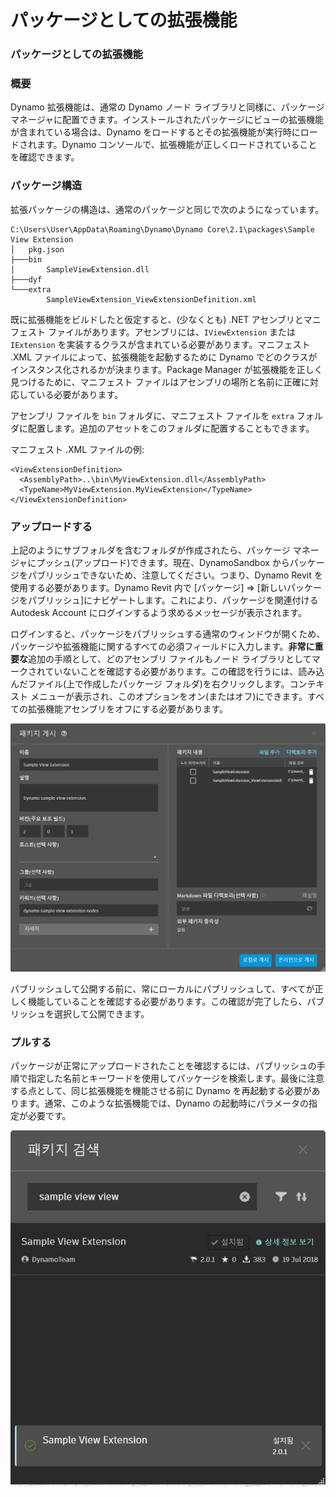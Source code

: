 # パッケージとしての拡張機能

### パッケージとしての拡張機能 <a href="#extensions-as-packages" id="extensions-as-packages"></a>

### 概要 <a href="#overview" id="overview"></a>

Dynamo 拡張機能は、通常の Dynamo ノード ライブラリと同様に、パッケージ マネージャに配置できます。インストールされたパッケージにビューの拡張機能が含まれている場合は、Dynamo をロードするとその拡張機能が実行時にロードされます。Dynamo コンソールで、拡張機能が正しくロードされていることを確認できます。

### パッケージ構造 <a href="#package-structure" id="package-structure"></a>

拡張パッケージの構造は、通常のパッケージと同じで次のようになっています。

```
C:\Users\User\AppData\Roaming\Dynamo\Dynamo Core\2.1\packages\Sample View Extension
│   pkg.json
├───bin
│       SampleViewExtension.dll
├───dyf
└───extra
        SampleViewExtension_ViewExtensionDefinition.xml
```

既に拡張機能をビルドしたと仮定すると、(少なくとも) .NET アセンブリとマニフェスト ファイルがあります。アセンブリには、`IViewExtension` または `IExtension` を実装するクラスが含まれている必要があります。マニフェスト .XML ファイルによって、拡張機能を起動するために Dynamo でどのクラスがインスタンス化されるかが決まります。Package Manager が拡張機能を正しく見つけるために、マニフェスト ファイルはアセンブリの場所と名前に正確に対応している必要があります。

アセンブリ ファイルを `bin` フォルダに、マニフェスト ファイルを `extra` フォルダに配置します。追加のアセットをこのフォルダに配置することもできます。

マニフェスト .XML ファイルの例:

```
<ViewExtensionDefinition>
  <AssemblyPath>..\bin\MyViewExtension.dll</AssemblyPath>
  <TypeName>MyViewExtension.MyViewExtension</TypeName>
</ViewExtensionDefinition>
```

### アップロードする <a href="#uploading" id="uploading"></a>

上記のようにサブフォルダを含むフォルダが作成されたら、パッケージ マネージャにプッシュ(アップロード)できます。現在、DynamoSandbox からパッケージをパブリッシュできないため、注意してください。つまり、Dynamo Revit を使用する必要があります。Dynamo Revit 内で [パッケージ] => [新しいパッケージをパブリッシュ]にナビゲートします。これにより、パッケージを関連付ける Autodesk Account にログインするよう求めるメッセージが表示されます。

ログインすると、パッケージをパブリッシュする通常のウィンドウが開くため、パッケージや拡張機能に関するすべての必須フィールドに入力します。**非常に重要な**追加の手順として、どのアセンブリ ファイルもノード ライブラリとしてマークされていないことを確認する必要があります。この確認を行うには、読み込んだファイル(上で作成したパッケージ フォルダ)を右クリックします。コンテキスト メニューが表示され、このオプションをオン(またはオフ)にできます。すべての拡張機能アセンブリをオフにする必要があります。

![パッケージをパブリッシュする](images/ViewExtension_Search.png)

パブリッシュして公開する前に、常にローカルにパブリッシュして、すべてが正しく機能していることを確認する必要があります。この確認が完了したら、パブリッシュを選択して公開できます。

### プルする <a href="#pulling" id="pulling"></a>

パッケージが正常にアップロードされたことを確認するには、パブリッシュの手順で指定した名前とキーワードを使用してパッケージを検索します。最後に注意する点として、同じ拡張機能を機能させる前に Dynamo を再起動する必要があります。通常、このような拡張機能では、Dynamo の起動時にパラメータの指定が必要です。

![パッケージを検索する](images/ViewExtension_Search.jpg)
